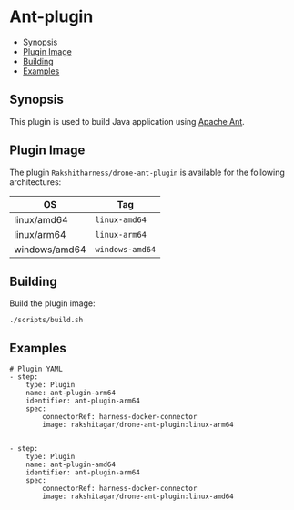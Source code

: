 # Ant-plugin

- [Synopsis](#Synopsis)
- [Plugin Image](#Plugin-Image)
- [Building](#building)
- [Examples](#Examples)


## Synopsis

This plugin is used to build Java application using [Apache Ant](https://ant.apache.org). 


## Plugin Image

The plugin `Rakshitharness/drone-ant-plugin` is available for the following architectures:

| OS            | Tag                                |
| ------------- | ---------------------------------- |
| linux/amd64   | `linux-amd64`                      |
| linux/arm64   | `linux-arm64`                      |
| windows/amd64 | `windows-amd64`                    |


## Building

Build the plugin image:

```text
./scripts/build.sh
```

## Examples

```
# Plugin YAML
- step:
    type: Plugin
    name: ant-plugin-arm64
    identifier: ant-plugin-arm64
    spec:
        connectorRef: harness-docker-connector
        image: rakshitagar/drone-ant-plugin:linux-arm64
       

- step:
    type: Plugin
    name: ant-plugin-amd64
    identifier: ant-plugin-arm64
    spec:
        connectorRef: harness-docker-connector
        image: rakshitagar/drone-ant-plugin:linux-amd64
        